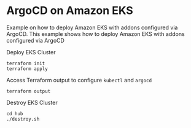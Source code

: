 # ArgoCD on Amazon EKS

Example on how to deploy Amazon EKS with addons configured via ArgoCD.
This example shows how to deploy Amazon EKS with addons configured via ArgoCD

Deploy EKS Cluster
```shell
terraform init
terraform apply
```

Access Terraform output to configure `kubectl` and `argocd`
```shell
terraform output
```

Destroy EKS Cluster
```shell
cd hub
./destroy.sh
```
